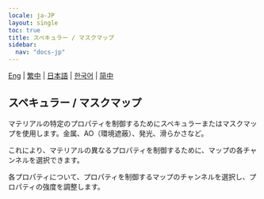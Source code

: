 ```yaml
---
locale: ja-JP
layout: single
toc: true
title: スペキュラー / マスクマップ
sidebar:
  nav: "docs-jp"
---
```

[Eng](/dancexr/features/specular_map) | [繁中](/tw/dancexr/features/specular_map) | [日本語](/jp/dancexr/features/specular_map) | [한국어](/kr/dancexr/features/specular_map) | [简中](/zh/dancexr/features/specular_map)

## スペキュラー / マスクマップ

マテリアルの特定のプロパティを制御するためにスペキュラーまたはマスクマップを使用します。金属、AO（環境遮蔽）、発光、滑らかさなど。

これにより、マテリアルの異なるプロパティを制御するために、マップの各チャンネルを選択できます。

各プロパティについて、プロパティを制御するマップのチャンネルを選択し、プロパティの強度を調整します。